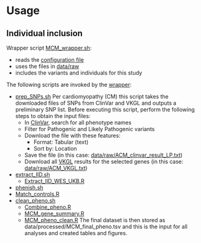 # Usage

## Individual inclusion

Wrapper script [MCM_wrapper.sh](src/MCM_wrapper.sh):
* reads the [configuration file](config/config) 
* uses the files in [data/raw](data/raw) 
* includes the variants and individuals for this study 

The following scripts are invoked by the [wrapper](src/MCM_wrapper.sh):
* [prep_SNPs.sh](src/prep_SNPs.sh)
    Per cardiomyopathy (CM) this script takes the downloaded files of SNPs from ClinVar and VKGL and outputs a preliminary SNP list.
    Before executing this script, perform the following steps to obtain the input files:
    * In [ClinVar](https://www.ncbi.nlm.nih.gov/clinvar/), search for all phenotype names
    * Filter for Pathogenic and Likely Pathogenic variants
    * Download the file with these features:
        * Format: Tabular (text)
        * Sort by: Location
    * Save the file (in this case: [data/raw/ACM_clinvar_result_LP.txt](data/raw/ACM_clinvar_result_LP.txt))
    * Download all [VKGL](https://vkgl.molgeniscloud.org/menu/main/dataexplorer?entity=vkgl_public_consensus&hideselect=true&mod=data#) results for the selected genes (in this case: [data/raw/ACM_VKGL.txt](data/raw/ACM_VKGL.txt))
* [extract_IID.sh](src/extract_IID.sh)
    * [Extract_IID_WES_UKB.R](src/Extract_IID_WES_UKB.R)
* [phenish.sh](src/phenish.sh)
* [Match_controls.R](src/Match_controls.R)
* [clean_pheno.sh](src/clean_pheno.sh)
    * [Combine_pheno.R](src/Combine_pheno.R)
    * [MCM_gene_summary.R](src/MCM_gene_summary.R)
    * [MCM_pheno_clean.R](src/MCM_pheno_clean.R)
The final dataset is then stored as data/processed/MCM_final_pheno.tsv and this is the input for all analyses and created tables and figures.
